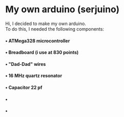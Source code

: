 # My own arduino (serjuino)
Hi, I decided to make my own arduino.  
To do this, I needed the following components:  
  
####  • ATMega328 microcontroller
#### • Breadboard (i use at 830 points)
####  • "Dad-Dad" wires
####  • 16 MHz quartz resonator
####  • Capacitor 22 pf
####  •
####  •

